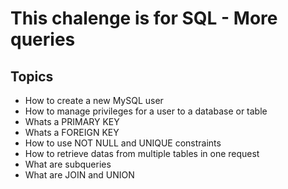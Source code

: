 # This chalenge is for SQL - More queries

## Topics

- How to create a new MySQL user
- How to manage privileges for a user to a database or table
- Whats a PRIMARY KEY
- Whats a FOREIGN KEY
- How to use NOT NULL and UNIQUE constraints
- How to retrieve datas from multiple tables in one request
- What are subqueries
- What are JOIN and UNION
